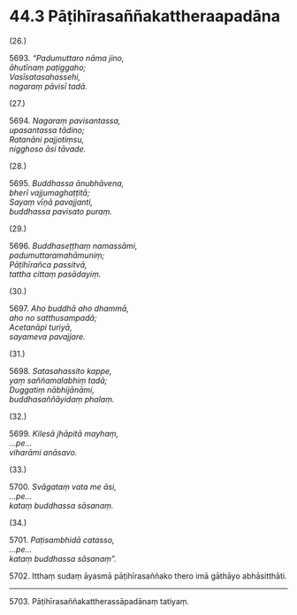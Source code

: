 # 44.3 Pāṭihīrasaññakattheraapadāna

(26.)

5693\. _“Padumuttaro nāma jino,_  
_āhutīnaṃ paṭiggaho;_  
_Vasīsatasahassehi,_  
_nagaraṃ pāvisī tadā._  

(27.)

5694\. _Nagaraṃ pavisantassa,_  
_upasantassa tādino;_  
_Ratanāni pajjotiṃsu,_  
_nigghoso āsi tāvade._  

(28.)

5695\. _Buddhassa ānubhāvena,_  
_bherī vajjumaghaṭṭitā;_  
_Sayaṃ vīṇā pavajjanti,_  
_buddhassa pavisato puraṃ._  

(29.)

5696\. _Buddhaseṭṭhaṃ namassāmi,_  
_padumuttaramahāmuniṃ;_  
_Pāṭihīrañca passitvā,_  
_tattha cittaṃ pasādayiṃ._  

(30.)

5697\. _Aho buddhā aho dhammā,_  
_aho no satthusampadā;_  
_Acetanāpi turiyā,_  
_sayameva pavajjare._  

(31.)

5698\. _Satasahassito kappe,_  
_yaṃ saññamalabhiṃ tadā;_  
_Duggatiṃ nābhijānāmi,_  
_buddhasaññāyidaṃ phalaṃ._  

(32.)

5699\. _Kilesā jhāpitā mayhaṃ,_  
_…pe…_  
_viharāmi anāsavo._  

(33.)

5700\. _Svāgataṃ vata me āsi,_  
_…pe…_  
_kataṃ buddhassa sāsanaṃ._  

(34.)

5701\. _Paṭisambhidā catasso,_  
_…pe…_  
_kataṃ buddhassa sāsanaṃ”._  

5702\. Itthaṃ sudaṃ āyasmā pāṭihīrasaññako thero imā gāthāyo abhāsitthāti.

---

5703\. Pāṭihīrasaññakattherassāpadānaṃ tatiyaṃ.

